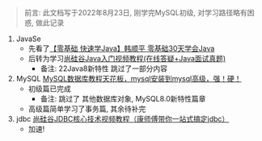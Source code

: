 > 前言: 此文档写于2022年8月23日, 刚学完MySQL初级, 对学习路径略有困惑, 做此记录

1. JavaSe
   * 先看了[【零基础 快速学Java】韩顺平 零基础30天学会Java](https://www.bilibili.com/video/BV1fh411y7R8)
   * 后转为学习[尚硅谷Java入门视频教程(在线答疑+Java面试真题)](https://www.bilibili.com/video/BV1Kb411W75N)
     * 备注: 22Java8新特性 跳过了一部分内容
2. MySQL [MySQL数据库教程天花板，mysql安装到mysql高级，强！硬！](https://www.bilibili.com/video/BV1iq4y1u7vj)
   * 初级篇已完成
     * 备注: 跳过了 其他数据库对象, MySQL8.0新特性篇章
   * 高级篇简单学习了事务篇, 其余待补完
3. jdbc [尚硅谷JDBC核心技术视频教程（康师傅带你一站式搞定jdbc）](https://www.bilibili.com/video/BV1eJ411c7rf)
   * 加速!